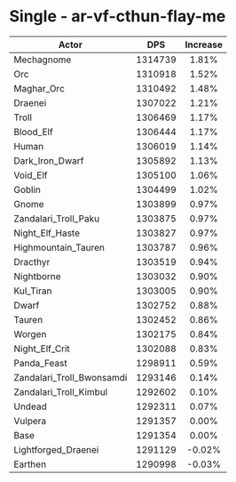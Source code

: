 # Single - ar-vf-cthun-flay-me
| Actor | DPS | Increase |
|---|:---:|:---:|
|Mechagnome|1314739|1.81%|
|Orc|1310918|1.52%|
|Maghar_Orc|1310492|1.48%|
|Draenei|1307022|1.21%|
|Troll|1306469|1.17%|
|Blood_Elf|1306444|1.17%|
|Human|1306019|1.14%|
|Dark_Iron_Dwarf|1305892|1.13%|
|Void_Elf|1305100|1.06%|
|Goblin|1304499|1.02%|
|Gnome|1303899|0.97%|
|Zandalari_Troll_Paku|1303875|0.97%|
|Night_Elf_Haste|1303827|0.97%|
|Highmountain_Tauren|1303787|0.96%|
|Dracthyr|1303519|0.94%|
|Nightborne|1303032|0.90%|
|Kul_Tiran|1303005|0.90%|
|Dwarf|1302752|0.88%|
|Tauren|1302452|0.86%|
|Worgen|1302175|0.84%|
|Night_Elf_Crit|1302088|0.83%|
|Panda_Feast|1298911|0.59%|
|Zandalari_Troll_Bwonsamdi|1293146|0.14%|
|Zandalari_Troll_Kimbul|1292602|0.10%|
|Undead|1292311|0.07%|
|Vulpera|1291357|0.00%|
|Base|1291354|0.00%|
|Lightforged_Draenei|1291129|-0.02%|
|Earthen|1290998|-0.03%|
